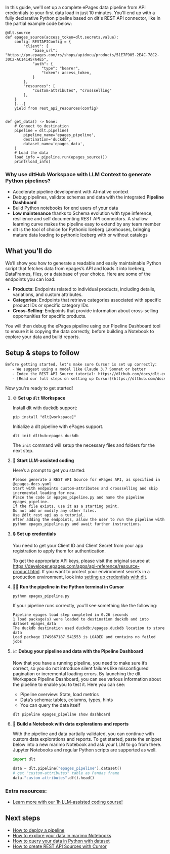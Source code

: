 In this guide, we'll set up a complete ePages data pipeline from API credentials to your first data load in just 10 minutes. You'll end up with a fully declarative Python pipeline based on dlt's REST API connector, like in the partial example code below:

```python-outcome
@dlt.source
def epages_source(access_token=dlt.secrets.value):
    config: RESTAPIConfig = {
        "client": {
            "base_url": "https://pm.epages.com/rs/shops/apidocu/products/51E7F905-2E4C-78C2-30C2-AC14145FA4E5",
            "auth": {
                "type": "bearer",
                "token": access_token,
            }
        },
        "resources": [
            "custom-attributes", "crossselling"
        ],
    }
    [...]
    yield from rest_api_resources(config)


def get_data() -> None:
    # Connect to destination
    pipeline = dlt.pipeline(
        pipeline_name='epages_pipeline',
        destination='duckdb',
        dataset_name='epages_data', 
    )
    # Load the data
    load_info = pipeline.run(epages_source())
    print(load_info) 
```

### Why use dltHub Workspace with LLM Context to generate Python pipelines?

- Accelerate pipeline development with AI-native context
- Debug pipelines, validate schemas and data with the integrated **Pipeline Dashboard**
- Build Python notebooks for end users of your data
- **Low maintenance** thanks to Schema evolution with type inference, resilience and self documenting REST API connectors. A shallow learning curve makes the pipeline easy to extend by any team member
- dlt is the tool of choice for Pythonic Iceberg Lakehouses, bringing mature data loading to pythonic Iceberg with or without catalogs

## What you’ll do

We’ll show you how to generate a readable and easily maintainable Python script that fetches data from epages’s API and loads it into Iceberg, DataFrames, files, or a database of your choice. Here are some of the endpoints you can load:

- **Products**: Endpoints related to individual products, including details, variations, and custom attributes.
- **Categories**: Endpoints that retrieve categories associated with specific product IDs or specific category IDs.
- **Cross-Selling**: Endpoints that provide information about cross-selling opportunities for specific products.

You will then debug the ePages pipeline using our Pipeline Dashboard tool to ensure it is copying the data correctly, before building a Notebook to explore your data and build reports.

## Setup & steps to follow

```default
Before getting started, let's make sure Cursor is set up correctly:
   - We suggest using a model like Claude 3.7 Sonnet or better
   - Index the REST API Source tutorial: https://dlthub.com/docs/dlt-ecosystem/verified-sources/rest_api/ and add it to context as **@dlt rest api**
   - [Read our full steps on setting up Cursor](https://dlthub.com/docs/dlt-ecosystem/llm-tooling/cursor-restapi#23-configuring-cursor-with-documentation)
```

Now you're ready to get started!

1. ⚙️ **Set up `dlt` Workspace**
    
    Install dlt with duckdb support:
    ```shell
    pip install "dlt[workspace]"
    ```

    Initialize a dlt pipeline with ePages support.
    ```shell
    dlt init dlthub:epages duckdb
    ```

    The `init` command will setup the necessary files and folders for the next step.
    
2. 🤠 **Start LLM-assisted coding**
    
    Here’s a prompt to get you started:
    
    ```prompt
    Please generate a REST API Source for ePages API, as specified in @epages-docs.yaml 
    Start with endpoints custom-attributes and crossselling and skip incremental loading for now. 
    Place the code in epages_pipeline.py and name the pipeline epages_pipeline. 
    If the file exists, use it as a starting point. 
    Do not add or modify any other files. 
    Use @dlt rest api as a tutorial. 
    After adding the endpoints, allow the user to run the pipeline with python epages_pipeline.py and await further instructions.
    ```

    
3. 🔒 **Set up credentials** 
    
    You need to get your Client ID and Client Secret from your app registration to apply them for authentication.
    
    To get the appropriate API keys, please visit the original source at https://developer.epages.com/apps/api-reference/resource-product.html.
    If you want to protect your environment secrets in a production environment, look into [setting up credentials with dlt](https://dlthub.com/docs/walkthroughs/add_credentials).
    
4. 🏃‍♀️ **Run the pipeline in the Python terminal in Cursor**
    
    ```shell
    python epages_pipeline.py
    ```
    
    If your pipeline runs correctly, you’ll see something like the following:
    
    ```shell
    Pipeline epages load step completed in 0.26 seconds
    1 load package(s) were loaded to destination duckdb and into dataset epages_data
    The duckdb destination used duckdb:/epages.duckdb location to store data
    Load package 1749667187.541553 is LOADED and contains no failed jobs
    ```
    
5. 📈 **Debug your pipeline and data with the Pipeline Dashboard**

    Now that you have a running pipeline, you need to make sure it’s correct, so you do not introduce silent failures like misconfigured pagination or incremental loading errors. By launching the dlt Workspace Pipeline Dashboard, you can see various information about the pipeline to enable you to test it. Here you can see:
    - Pipeline overview: State, load metrics
    - Data’s schema: tables, columns, types, hints
    - You can query the data itself
    
    ```shell
    dlt pipeline epages_pipeline show dashboard
    ```
    
6. 🐍 **Build a Notebook with data explorations and reports**

    With the pipeline and data partially validated, you can continue with custom data explorations and reports. To get started, paste the snippet below into a new marimo Notebook and ask your LLM to go from there. Jupyter Notebooks and regular Python scripts are supported as well.

    
    ```python
    import dlt

   data = dlt.pipeline("epages_pipeline").dataset()
   # get "custom-attributes" table as Pandas frame
   data."custom-attributes".df().head()
    ```

### Extra resources:

- [Learn more with our 1h LLM-assisted coding course!](https://www.youtube.com/watch?v=GGid70rnJuM)

## Next steps

- [How to deploy a pipeline](https://dlthub.com/docs/walkthroughs/deploy-a-pipeline)
- [How to explore your data in marimo Notebooks](https://dlthub.com/docs/general-usage/dataset-access/marimo)
- [How to query your data in Python with dataset](https://dlthub.com/docs/general-usage/dataset-access/dataset)
- [How to create REST API Sources with Cursor](https://dlthub.com/docs/dlt-ecosystem/llm-tooling/cursor-restapi)
